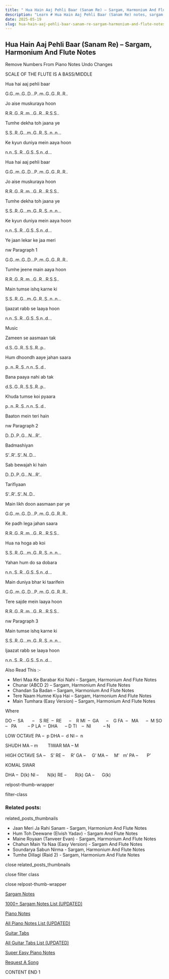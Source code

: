 ```yaml
---
title: " Hua Hain Aaj Pehli Baar (Sanam Re) – Sargam, Harmonium And Flute Notes"
description: "Learn # Hua Hain Aaj Pehli Baar (Sanam Re) notes, sargam, harmonium notations and flute notes. Easy step-by-step tutorial for beginners."
date: 2025-05-19
slug: hua-hain-aaj-pehli-baar-sanam-re-sargam-harmonium-and-flute-notes
---
```


## Hua Hain Aaj Pehli Baar (Sanam Re) – Sargam, Harmonium And Flute Notes

Remove Numbers From Piano Notes
Undo Changes

SCALE OF THE FLUTE IS A BASS/MIDDLE

Hua hai aaj pehli baar

G.G..m..G..D…P..m..G..G..R..R..

Jo aise muskuraya hoon

R.R..G..R..m…G..R…R.S.S..

Tumhe dekha toh jaana ye

S.S..R..G…m..G..R..S..n..n…

Ke kyun duniya mein aaya hoon

n.n..S..R…G.S..S.n..d…

Hua hai aaj pehli baar

G.G..m..G..D…P..m..G..G..R..R..

Jo aise muskuraya hoon

R.R..G..R..m…G..R…R.S.S..

Tumhe dekha toh jaana ye

S.S..R..G…m..G..R..S..n..n…

Ke kyun duniya mein aaya hoon

n.n..S..R…G.S..S.n..d…

Ye jaan lekar ke jaa meri

nw Paragraph 1

G.G..m..G..D…P..m..G..G..R..R..

Tumhe jeene main aaya hoon

R.R..G..R..m…G..R…R.S.S..

Main tumse ishq karne ki

S.S..R..G…m..G..R..S..n..n…

Ijaazat rabb se laaya hoon

n.n..S..R…G.S..S.n..d…

Music

Zameen se aasmaan tak

d.S..G..R..S.S..R..p..

Hum dhoondh aaye jahan saara

p..n..R..S..n.n..S..d..

Bana paaya nahi ab tak

d.S..G..R..S.S..R..p..

Khuda tumse koi pyaara

p..n..R..S..n.n..S..d..

Baaton mein teri hain

nw Paragraph 2

D..D..P..G…N…R’..

Badmashiyan

S’..R’..S’..N..D…

Sab bewajah ki hain

D..D..P..G…N…R’..

Tarifiyaan

S’..R’..S’..N..D..

Main likh doon aasmaan par ye

G.G..m..G..D…P..m..G..G..R..R..

Ke padh lega jahan saara

R.R..G..R..m…G..R…R.S.S..

Hua na hoga ab koi

S.S..R..G…m..G..R..S..n..n…

Yahan hum do sa dobara

n.n..S..R…G.S..S.n..d…

Main duniya bhar ki taarifein

G.G..m..G..D…P..m..G..G..R..R..

Tere sajde mein laaya hoon

R.R..G..R..m…G..R…R.S.S..

nw Paragraph 3

Main tumse ishq karne ki

S.S..R..G…m..G..R..S..n..n…

Ijaazat rabb se laaya hoon

n.n..S..R…G.S..S.n..d…

Also Read This :-

- Meri Maa Ke Barabar Koi Nahi – Sargam, Harmonium And Flute Notes
- Chunar (ABCD 2) – Sargam, Harmonium And Flute Notes
- Chandan Sa Badan – Sargam, Harmonium And Flute Notes
- Tere Naam Humne Kiya Hai – Sargam, Harmonium And Flute Notes
- Main Tumhara (Easy Version) – Sargam, Harmonium And Flute Notes

Where

DO –  SA       –    S
RE  –  RE      –    R
MI  –  GA      –    G
FA  –   MA      –  M
SO  –   PA         – P
LA  –  DHA      – D
TI    –  NI          – N

LOW OCTAVE
PA –  p
DHA –  d
NI –  n

SHUDH MA – m        TIWAR MA – M

HIGH OCTAVE
SA –    S’
RE –     R’
GA –     G’
MA –     M’   m’
PA –       P’

KOMAL SWAR

DHA –  D(k)
NI –       N(k)
RE –       R(k)
GA –      G(k)

relpost-thumb-wrapper

filter-class

### Related posts:

related_posts_thumbnails

- Jaan Meri Ja Rahi Sanam - Sargam, Harmonium And Flute Notes
- Hum Toh Deewane (Elvish Yadav) - Sargam And Flute Notes
- Maine Royaan (Tanveer Evan) - Sargam, Harmonium And Flute Notes
- Chahun Main Ya Naa (Easy Version) - Sargam And Flute Notes
- Soundarya Sabun Nirma - Sargam, Harmonium And Flute Notes
- Tumhe Dillagi (Raid 2) - Sargam, Harmonium And Flute Notes

close related_posts_thumbnails

close filter class

close relpost-thumb-wrapper

[Sargam Notes](/sargam-notes.html)

[1000+ Sargam Notes List (UPDATED)](/all-songs-list-sargam-notes.html)

[Piano Notes](/piano-notes.html)

[All Piano Notes List (UPDATED)](/all-songs-list-piano-notes.html)

[Guitar Tabs](/guitar-tabs.html)

[All Guitar Tabs List (UPDATED)](/all-songs-list-guitar-tabs.html)

[Super Easy Piano Notes](https://studywall.in/)

[Request A Song](/request-a-song.html)

CONTENT END 1

